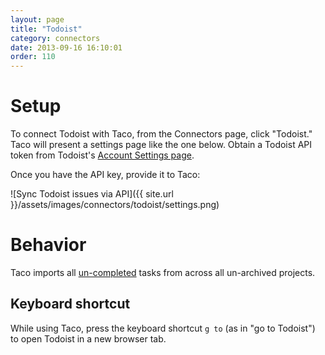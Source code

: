 ```yaml
---
layout: page
title: "Todoist"
category: connectors
date: 2013-09-16 16:10:01
order: 110
---
```


# Setup

To connect Todoist with Taco, from the Connectors page, click "Todoist."
Taco will present a settings page like the one below. Obtain a Todoist API
token from Todoist's [Account Settings page](https://todoist.com/Users/viewPrefs?page=account).

Once you have the API key, provide it to Taco:

![Sync Todoist issues via API]({{ site.url }}/assets/images/connectors/todoist/settings.png)


# Behavior

Taco imports all [un-completed](https://todoist.com/API/help#items)
tasks from across all un-archived projects.

## Keyboard shortcut

While using Taco, press the keyboard shortcut `g to` (as in "go to
Todoist") to open Todoist in a new browser tab.
